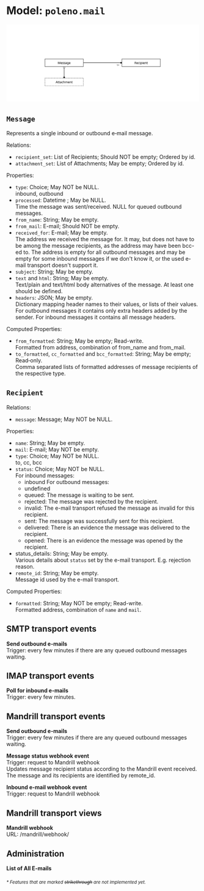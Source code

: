 # Model: `poleno.mail`

![](assets/mail.svg) 

## `Message`
Represents a single inbound or outbound e‑mail message.

Relations:
* `recipient_set`: List of Recipients; Should NOT be empty; Ordered by id.
* `attachment_set`: List of Attachments; May be empty; Ordered by id.

Properties:
* `type`: Choice; May NOT be NULL.\
  inbound, outbound
* `processed`: Datetime ; May be NULL.\
  Time the message was sent/received. NULL for queued outbound messages.
* `from_name`: String; May be empty.
* `from_mail`: E-mail; Should NOT be empty.
* `received_for`: E-mail; May be empty.\
  The address we received the message for. It may, but does not have to be among the message 
  recipients, as the address may have been bcc-ed to. The address is empty for all outbound messages
  and may be empty for some inbound messages if we don't know it, or the used e-mail transport doesn't
  support it.
* `subject`: String; May be empty.
* `text` and `html`: String; May be empty.\
  Text/plain and text/html body alternatives of the message. At least one should be defined.
* `headers`: JSON; May be empty.\
  Dictionary mapping header names to their values, or lists of their values. For outbound messages
  it contains only extra headers added by the sender. For inbound messages it contains all message
  headers.

Computed Properties:
* `from_formatted`: String; May be empty; Read-write.\
  Formatted from address, combination of from_name and from_mail.
* `to_formatted`, `cc_formatted` and `bcc_formatted`: String; May be empty; Read‑only.\
  Comma separated lists of formatted addresses of message recipients of the respective type.

## `Recipient`

Relations:
* `message`: Message; May NOT be NULL.

Properties:
* `name`: String; May be empty.
* `mail`: E-mail; May NOT be empty.
* `type`: Choice; May NOT be NULL.\
  to, cc, bcc
* `status`: Choice; May NOT be NULL.\
  For inbound messages:
    - inbound
  For outbound messages:
    - undefined
    - queued: The message is waiting to be sent.
    - rejected: The message was rejected by the recipient.
    - invalid: The e-mail transport refused the message as invalid for this recipient.
    - sent: The message was successfully sent for this recipient.
    - delivered: There is an evidence the message was delivered to the recipient.
    - opened: There is an evidence the message was opened by the recipient.
* status_details: String; May be empty.\
  Various details about `status` set by the e-mail transport. E.g. rejection reason.
* `remote_id`: String; May be empty.\
  Message id used by the e-mail transport.

Computed Properties:
* `formatted`: String; May NOT be empty; Read-write.\
  Formatted address, combination of `name` and `mail`.

## SMTP transport events
**Send outbound e-mails**\
  Trigger: every few minutes if there are any queued outbound messages waiting.

## IMAP transport events
**Poll for inbound e-mails**\
  Trigger: every few minutes.

## Mandrill transport events
**Send outbound e-mails**\
  Trigger: every few minutes if there are any queued outbound messages waiting.

**Message status webhook event**\
  Trigger: request to Mandrill webhook\
  Updates message recipient status according to the Mandrill event received. The message and its
  recipients are identified by remote_id.

**Inbound e-mail webhook event**\
  Trigger: request to Mandrill webhook

## Mandrill transport views
**Mandrill webhook**\
  URL: /mandrill/webhook/


## Administration
**List of All E-mails** 

<sub>*\* Features that are marked ~~strikethrough~~ are not implemented yet.*</sub>
